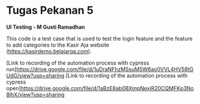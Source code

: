 # Tugas Pekanan 5
**UI Testing - M Gusti Ramadhan**

This code is a test case that is used to test the login feature and the feature to add categories to the Kasir Aja website (https://kasirdemo.belajarqa.com).


[Link to recording of the automation process with cypress run]https://drive.google.com/file/d/1uDraNFhzMSsuM5W6ao0VVL4HV58tGUdG/view?usp=sharing
[Link to recording of the automation process with cypress open]https://drive.google.com/file/d/1aBzE8ab0BXmpNexjR20CQMFKp3No8lhX/view?usp=sharing
